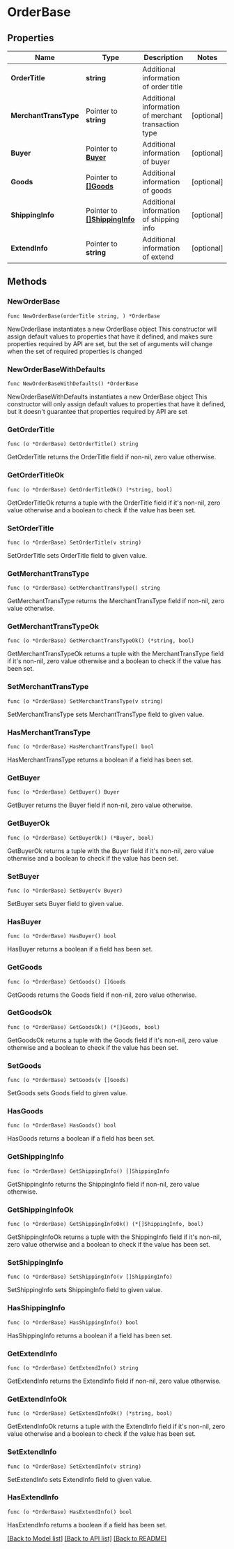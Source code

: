 # OrderBase

## Properties

Name | Type | Description | Notes
------------ | ------------- | ------------- | -------------
**OrderTitle** | **string** | Additional information of order title | 
**MerchantTransType** | Pointer to **string** | Additional information of merchant transaction type | [optional] 
**Buyer** | Pointer to [**Buyer**](Buyer.md) | Additional information of buyer | [optional] 
**Goods** | Pointer to [**[]Goods**](Goods.md) | Additional information of goods | [optional] 
**ShippingInfo** | Pointer to [**[]ShippingInfo**](ShippingInfo.md) | Additional information of shipping info | [optional] 
**ExtendInfo** | Pointer to **string** | Additional information of extend | [optional] 

## Methods

### NewOrderBase

`func NewOrderBase(orderTitle string, ) *OrderBase`

NewOrderBase instantiates a new OrderBase object
This constructor will assign default values to properties that have it defined,
and makes sure properties required by API are set, but the set of arguments
will change when the set of required properties is changed

### NewOrderBaseWithDefaults

`func NewOrderBaseWithDefaults() *OrderBase`

NewOrderBaseWithDefaults instantiates a new OrderBase object
This constructor will only assign default values to properties that have it defined,
but it doesn't guarantee that properties required by API are set

### GetOrderTitle

`func (o *OrderBase) GetOrderTitle() string`

GetOrderTitle returns the OrderTitle field if non-nil, zero value otherwise.

### GetOrderTitleOk

`func (o *OrderBase) GetOrderTitleOk() (*string, bool)`

GetOrderTitleOk returns a tuple with the OrderTitle field if it's non-nil, zero value otherwise
and a boolean to check if the value has been set.

### SetOrderTitle

`func (o *OrderBase) SetOrderTitle(v string)`

SetOrderTitle sets OrderTitle field to given value.


### GetMerchantTransType

`func (o *OrderBase) GetMerchantTransType() string`

GetMerchantTransType returns the MerchantTransType field if non-nil, zero value otherwise.

### GetMerchantTransTypeOk

`func (o *OrderBase) GetMerchantTransTypeOk() (*string, bool)`

GetMerchantTransTypeOk returns a tuple with the MerchantTransType field if it's non-nil, zero value otherwise
and a boolean to check if the value has been set.

### SetMerchantTransType

`func (o *OrderBase) SetMerchantTransType(v string)`

SetMerchantTransType sets MerchantTransType field to given value.

### HasMerchantTransType

`func (o *OrderBase) HasMerchantTransType() bool`

HasMerchantTransType returns a boolean if a field has been set.

### GetBuyer

`func (o *OrderBase) GetBuyer() Buyer`

GetBuyer returns the Buyer field if non-nil, zero value otherwise.

### GetBuyerOk

`func (o *OrderBase) GetBuyerOk() (*Buyer, bool)`

GetBuyerOk returns a tuple with the Buyer field if it's non-nil, zero value otherwise
and a boolean to check if the value has been set.

### SetBuyer

`func (o *OrderBase) SetBuyer(v Buyer)`

SetBuyer sets Buyer field to given value.

### HasBuyer

`func (o *OrderBase) HasBuyer() bool`

HasBuyer returns a boolean if a field has been set.

### GetGoods

`func (o *OrderBase) GetGoods() []Goods`

GetGoods returns the Goods field if non-nil, zero value otherwise.

### GetGoodsOk

`func (o *OrderBase) GetGoodsOk() (*[]Goods, bool)`

GetGoodsOk returns a tuple with the Goods field if it's non-nil, zero value otherwise
and a boolean to check if the value has been set.

### SetGoods

`func (o *OrderBase) SetGoods(v []Goods)`

SetGoods sets Goods field to given value.

### HasGoods

`func (o *OrderBase) HasGoods() bool`

HasGoods returns a boolean if a field has been set.

### GetShippingInfo

`func (o *OrderBase) GetShippingInfo() []ShippingInfo`

GetShippingInfo returns the ShippingInfo field if non-nil, zero value otherwise.

### GetShippingInfoOk

`func (o *OrderBase) GetShippingInfoOk() (*[]ShippingInfo, bool)`

GetShippingInfoOk returns a tuple with the ShippingInfo field if it's non-nil, zero value otherwise
and a boolean to check if the value has been set.

### SetShippingInfo

`func (o *OrderBase) SetShippingInfo(v []ShippingInfo)`

SetShippingInfo sets ShippingInfo field to given value.

### HasShippingInfo

`func (o *OrderBase) HasShippingInfo() bool`

HasShippingInfo returns a boolean if a field has been set.

### GetExtendInfo

`func (o *OrderBase) GetExtendInfo() string`

GetExtendInfo returns the ExtendInfo field if non-nil, zero value otherwise.

### GetExtendInfoOk

`func (o *OrderBase) GetExtendInfoOk() (*string, bool)`

GetExtendInfoOk returns a tuple with the ExtendInfo field if it's non-nil, zero value otherwise
and a boolean to check if the value has been set.

### SetExtendInfo

`func (o *OrderBase) SetExtendInfo(v string)`

SetExtendInfo sets ExtendInfo field to given value.

### HasExtendInfo

`func (o *OrderBase) HasExtendInfo() bool`

HasExtendInfo returns a boolean if a field has been set.


[[Back to Model list]](../README.md#documentation-for-models) [[Back to API list]](../README.md#documentation-for-api-endpoints) [[Back to README]](../README.md)


